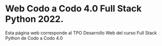 # Web Codo a Codo 4.0 Full Stack Python 2022.
Esta página web corresponde al TPO Desarrollo Web del curso Full Stack Python de Codo a Codo 4.0